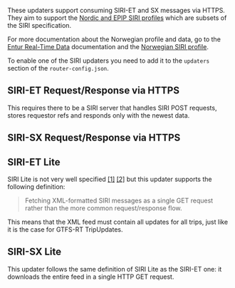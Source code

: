 These updaters support consuming SIRI-ET and SX messages via HTTPS. They aim to support the [Nordic
and EPIP SIRI profiles](./features-explained/Netex-Siri-Compatibility.md) which 
are subsets of the SIRI specification.

For more documentation about the Norwegian profile and data, go to the [Entur Real-Time Data](https://developer.entur.org/pages-real-time-intro) documentation and
the [Norwegian SIRI profile](https://enturas.atlassian.net/wiki/spaces/PUBLIC/pages/637370420/Norwegian+SIRI+profile).

To enable one of the SIRI updaters you need to add it to the `updaters` section of the `router-config.json`.

## SIRI-ET Request/Response via HTTPS

This requires there to be a SIRI server that handles SIRI POST requests, stores requestor refs 
and responds only with the newest data.

<!-- INSERT: siri-et-updater -->

## SIRI-SX Request/Response via HTTPS

<!-- INSERT: siri-sx-updater -->

## SIRI-ET Lite

SIRI Lite is 
not very well specified
[[1]](https://nextcloud.leonard.io/s/2tdYdmYBGtLQMfi/download?path=&files=Proposition-Profil-SIRI-Lite-initial-v1-3%20en.pdf)
[[2]](https://normes.transport.data.gouv.fr/normes/siri/profil-france/#protocoles-d%C3%A9change-des-donn%C3%A9es-siri)
but this updater supports the following definition: 

> Fetching XML-formatted SIRI messages as a single GET request rather than the more common request/response 
> flow. 
 
This means that the XML feed must contain all updates for all trips, just like it is the case 
 for GTFS-RT TripUpdates.

<!-- INSERT: siri-et-lite -->

## SIRI-SX Lite

This updater follows the same definition of SIRI Lite as the SIRI-ET one: it downloads the entire
feed in a single HTTP GET request.

<!-- INSERT: siri-sx-lite -->

